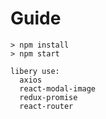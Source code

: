 # Guide 

```
> npm install
> npm start
```

```
libery use:
  axios
  react-modal-image
  redux-promise
  react-router

```